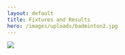 ```yaml
---
layout: default
title: Fixtures and Results
hero: /images/uploads/badminton2.jpg
---
```

![](/images/uploads/results240207.jpg)